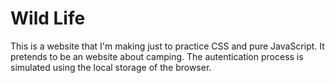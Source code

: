 # Wild Life

This is a website that I'm making just to practice CSS and pure JavaScript. It pretends to be an website about camping. The autentication process is simulated using the local storage of the browser.
